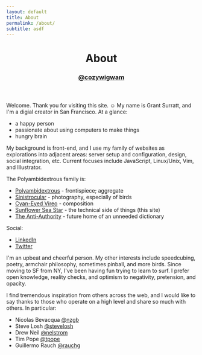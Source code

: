 ```yaml
---
layout: default
title: About
permalink: /about/
subtitle: asdf
---
```


<header class="post-header">
    <h1>About</h1>
    <h3><a href="https://twitter.com/cozywigwam" target="_blank">@cozywigwam</a></h3>
</header>

Welcome. Thank you for visiting this site. ☺︎ My name is Grant Surratt, and I'm a digial creator in San Francisco. At a glance:

- a happy person
- passionate about using computers to make things
- hungry brain

My background is front-end, and I use my family of websites as explorations into adjacent areas: server setup and configuration, design, social integration, etc. Current focuses include JavaScript, Linux/Unix, Vim, and Illustrator.

The Polyambidextrous family is:

- [Polyambidextrous] - frontispiece; aggregate
- [Sinistrocular] - photography, especially of birds
- [Cyan-Eyed Vireo] - composition
- [Sunflower Sea Star] - the technical side of things (this site)
- [The Anti-Authority] - future home of an unneeded dictionary

Social:

- [LinkedIn]
- [Twitter]

I'm an upbeat and cheerful person. My other interests include speedcubing, poetry, armchair philosophy, sometimes pinball, and more birds. Since moving to SF from NY, I've been having fun trying to learn to surf. I prefer open knowledge, reality checks, and optimism to negativity, pretension, and opacity.

I find tremendous inspiration from others across the web, and I would like to say thanks to those who operate on a high level and share so much with others. In particular:

- Nicolas Bevacqua [@nzgb](https://twitter.com/nzgb)
- Steve Losh [@stevelosh](https://twitter.com/stevelosh)
- Drew Neil [@nelstrom](https://twitter.com/nelstrom)
- Tim Pope [@tpope](https://twitter.com/tpope)
- Guillermo Rauch [@rauchg](https://twitter.com/rauchg)

[Polyambidextrous]: https://polyambidextro.us "Polyambidextro.us"
[Sinistrocular]: https://sinistrocular.com "Sinistrocular Photography"
[Cyan-Eyed Vireo]: https://soundcloud.com/cyaneyedvireo "Cyan-Eyed Vireo Music"
[Sunflower Sea Star]: https://sunflowerseastar.com "Sunflower Sea Star"
[The Anti-Authority]: https://theantiauthority.com "The Anti-Authority"

[LinkedIn]: https://www.linkedin.com/in/grantsurratt
[Twitter]: https://twitter.com/cozywigwam
